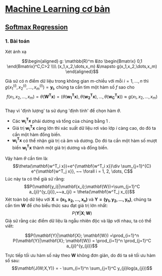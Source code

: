 # [Machine Learning cơ bản](https://machinelearningcoban.com/about/)
## [Softmax Regression](https://machinelearningcoban.com/2017/02/17/softmax/)
### 1. Bài toán
Xét ánh xạ  

$$\begin{aligned} g: \mathbb{R}^m &\to \begin{Bmatrix} 0,1 \end{Bmatrix}^C,C>2 \\\\ (x_1,x_2,\dots,x_m) &\mapsto g(x_1,x_2,\dots,x_m) \end{aligned}$$

Giả sử có n điểm dữ liệu trong không gian m-chiều với mỗi  $i = 1,\dots,n$ thì $g(x_1^{(i)},x_2^{(i)},\dots,x_m^{(i)}) = \mathbf{y_i}$, chúng ta cần tìm một hàm số $f$ sao cho 
$$f(x_1,x_2,\dots,x_m)=\theta(\mathbf{W^T x}) = \left(\theta(\mathbf{w ^T_1 x}),\theta(\mathbf{w^T_2 x}),\dots,\theta(\mathbf{w^T_C x})\right) \approx g(x_1,x_2,\dots,x_m)$$    
Thay vì 'định lượng' ta sử dụng 'định tính' để chọn hàm $\theta$.
  * Các $\mathbf{w^T_i x}$ phải dương và tổng của chúng bằng 1 . 
  * Giá trị $\mathbf{w^T_i x}$ càng lớn thì xác suất dữ liệu rơi vào lớp $i$ càng cao, do đó ta cần một hàm đồng biến.
  * $\mathbf{w^T_i x}$ có thể nhận giá trị cả âm và dương. Do đó ta cần một hàm số mượt biến $\mathbf{w^T_i x}$ thành một giá trị dương và đồng biến.
   
Vậy hàm $\theta$ cần tìm là:
$$\theta(\mathbf{w^T_i x})=e^{\mathbf{w^T_i x}}\div \sum_{j=1}^{C} e^{\mathbf{w^T_j x}}, ~~ \forall i = 1, 2, \dots, C$$
Lúc này ta có thể giả sử rằng:
$$P(\mathbf{y_i}|\mathbf{x_i};\mathbf{W})=\sum_{j=1}^C a_{ji}^{y_{ji}},~~a_{ji} = \theta(\mathbf{w^T_j x_i})$$
Xét toàn bộ dữ liệu với $\mathbf{X=(x_1,x_2,\dots,x_n)}$ và $\mathbf{Y=(y_1,y_2,\dots,y_n)},$ chúng ta cần tìm $\mathbf{W}$ để cho biểu thức sau đạt giá trị lớn nhất:  
$$P(\mathbf{Y}|\mathbf{X}; \mathbf{W})$$
Giả sử rằng các điểm dữ liệu là ngẫu nhiên độc và lập với nhau, ta có thể viết:

$$P(\mathbf{Y}|\mathbf{X}; \mathbf{W}) =\prod_{i=1}^n P(\mathbf{Y}|\mathbf{X}; \mathbf{W}) = \prod_{i=1}^n \prod_{j=1}^C a_{ji}^{y_{ji}}$$  

Trực tiếp tối ưu hàm số này theo $\mathbf{W}$ không đơn giản, do đó ta sẽ tối ưu hàm số sau:
$$\mathbf{J(W;X,Y)} = - \sum_{i=1}^n \sum_{j=1}^C y_{ji}log(a_{ji})$$
